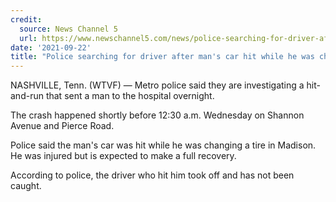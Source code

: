 ```yaml
---
credit:
  source: News Channel 5
  url: https://www.newschannel5.com/news/police-searching-for-driver-after-mans-car-hit-while-changing-tire-in-madison
date: '2021-09-22'
title: "Police searching for driver after man's car hit while he was changing tire"
---
```

NASHVILLE, Tenn. (WTVF) — Metro police said they are investigating a hit-and-run that sent a man to the hospital overnight.

The crash happened shortly before 12:30 a.m. Wednesday on Shannon Avenue and Pierce Road.

Police said the man's car was hit while he was changing a tire in Madison. He was injured but is expected to make a full recovery.

According to police, the driver who hit him took off and has not been caught.

